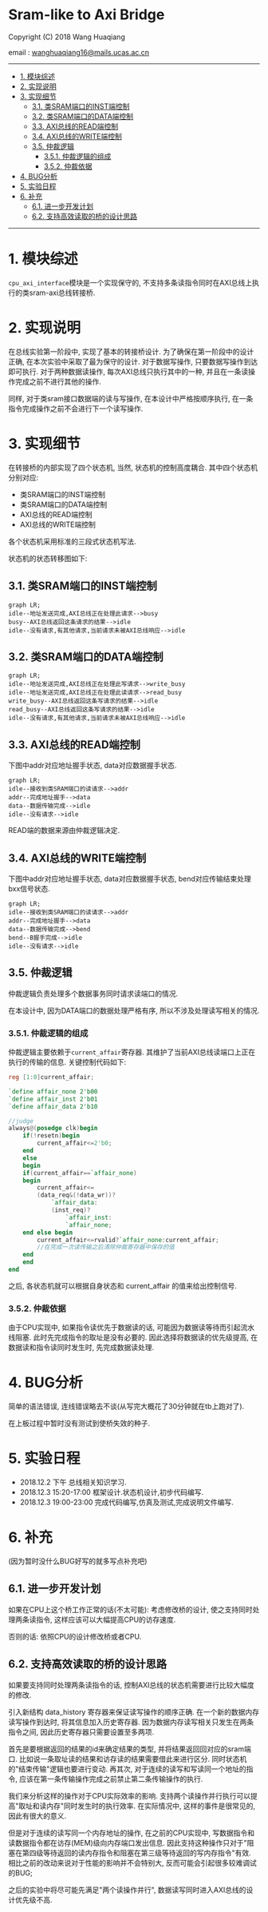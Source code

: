 Sram-like to Axi Bridge
====================

Copyright (C) 2018 Wang Huaqiang 

email : wanghuaqiang16@mails.ucas.ac.cn

***

<!-- TOC -->

- [1. 模块综述](#1-模块综述)
- [2. 实现说明](#2-实现说明)
- [3. 实现细节](#3-实现细节)
    - [3.1. 类SRAM端口的INST端控制](#31-类sram端口的inst端控制)
    - [3.2. 类SRAM端口的DATA端控制](#32-类sram端口的data端控制)
    - [3.3. AXI总线的READ端控制](#33-axi总线的read端控制)
    - [3.4. AXI总线的WRITE端控制](#34-axi总线的write端控制)
    - [3.5. 仲裁逻辑](#35-仲裁逻辑)
        - [3.5.1. 仲裁逻辑的组成](#351-仲裁逻辑的组成)
        - [3.5.2. 仲裁依据](#352-仲裁依据)
- [4. BUG分析](#4-bug分析)
- [5. 实验日程](#5-实验日程)
- [6. 补充](#6-补充)
    - [6.1. 进一步开发计划](#61-进一步开发计划)
    - [6.2. 支持高效读取的桥的设计思路](#62-支持高效读取的桥的设计思路)

<!-- /TOC -->

***

# 1. 模块综述

`cpu_axi_interface`模块是一个实现保守的, 不支持多条读指令同时在AXI总线上执行的类sram-axi总线转接桥.

# 2. 实现说明

在总线实验第一阶段中, 实现了基本的转接桥设计. 为了确保在第一阶段中的设计正确, 在本次实验中采取了最为保守的设计. 对于数据写操作, 只要数据写操作到达即可执行. 对于两种数据读操作, 每次AXI总线只执行其中的一种, 并且在一条读操作完成之前不进行其他的操作.

同样, 对于类sram接口数据端的读与写操作, 在本设计中严格按顺序执行, 在一条指令完成操作之前不会进行下一个读写操作.

# 3. 实现细节

在转接桥的内部实现了四个状态机, 当然, 状态机的控制高度耦合. 其中四个状态机分别对应:

* 类SRAM端口的INST端控制
* 类SRAM端口的DATA端控制
* AXI总线的READ端控制
* AXI总线的WRITE端控制

各个状态机采用标准的三段式状态机写法.

状态机的状态转移图如下:

## 3.1. 类SRAM端口的INST端控制

```mermaid
graph LR;
idle--地址发送完成,AXI总线正在处理此请求-->busy
busy--AXI总线返回这条请求的结果-->idle
idle--没有请求,有其他请求,当前请求未被AXI总线响应-->idle
```
## 3.2. 类SRAM端口的DATA端控制

```mermaid
graph LR;
idle--地址发送完成,AXI总线正在处理此写请求-->write_busy
idle--地址发送完成,AXI总线正在处理此读请求-->read_busy
write_busy--AXI总线返回这条写请求的结果-->idle
read_busy--AXI总线返回这条写请求的结果-->idle
idle--没有请求,有其他请求,当前请求未被AXI总线响应-->idle
```
## 3.3. AXI总线的READ端控制

下图中addr对应地址握手状态, data对应数据握手状态.

```mermaid
graph LR;
idle--接收到类SRAM端口的读请求-->addr
addr--完成地址握手-->data
data--数据传输完成-->idle
idle--没有请求-->idle
```

READ端的数据来源由仲裁逻辑决定.

## 3.4. AXI总线的WRITE端控制

下图中addr对应地址握手状态, data对应数据握手状态, bend对应传输结束处理bxx信号状态.

```mermaid
graph LR;
idle--接收到类SRAM端口的读请求-->addr
addr--完成地址握手-->data
data--数据传输完成-->bend
bend--B握手完成-->idle
idle--没有请求-->idle

```

## 3.5. 仲裁逻辑

仲裁逻辑负责处理多个数据事务同时请求读端口的情况.

在本设计中, 因为DATA端口的数据处理严格有序, 所以不涉及处理读写相关的情况.

### 3.5.1. 仲裁逻辑的组成

仲裁逻辑主要依赖于`current_affair`寄存器. 其维护了当前AXI总线读端口上正在执行的传输的信息. 关键控制代码如下:

```v
reg [1:0]current_affair;

`define affair_none 2'b00
`define affair_inst 2'b01
`define affair_data 2'b10

//judge
always@(posedge clk)begin
    if(!resetn)begin
        current_affair<=2'b0;
    end
    else
    begin
    if(current_affair==`affair_none)
    begin
        current_affair<=
        (data_req&(!data_wr))?
            `affair_data:
            (inst_req)?
                `affair_inst:
                `affair_none;
    end else begin
        current_affair<=rvalid?`affair_none:current_affair;
        //在完成一次读传输之后清除仲裁寄存器中保存的值
    end
    end
end
```

之后, 各状态机就可以根据自身状态和 current_affair 的值来给出控制信号.

### 3.5.2. 仲裁依据

由于CPU实现中, 如果指令读优先于数据读的话, 可能因为数据读等待而引起流水线阻塞. 此时先完成指令的取址是没有必要的. 因此选择将数据读的优先级提高, 在数据读和指令读同时发生时, 先完成数据读处理.

<!-- 附注: 在CPU实现中, 写数据指令和读数据指令都在访存(MEM)级向内存端口发出信息. -->

# 4. BUG分析

简单的语法错误, 连线错误略去不谈(从写完大概花了30分钟就在tb上跑对了).

在上板过程中暂时没有测试到使桥失效的种子. 

# 5. 实验日程

* 2018.12.2 下午 总线相关知识学习.
* 2018.12.3 15:20-17:00 框架设计.状态机设计,初步代码编写.
* 2018.12.3 19:00-23:00 完成代码编写,仿真及测试,完成说明文件编写.

# 6. 补充

(因为暂时没什么BUG好写的就多写点补充吧)

## 6.1. 进一步开发计划

如果在CPU上这个桥工作正常的话(不太可能): 考虑修改桥的设计, 使之支持同时处理两条读指令, 这样应该可以大幅提高CPU的访存速度.

否则的话: 依照CPU的设计修改桥或者CPU.

## 6.2. 支持高效读取的桥的设计思路

如果要支持同时处理两条读指令的话, 控制AXI总线的状态机需要进行比较大幅度的修改. 

引入新结构 data_history 寄存器来保证读写操作的顺序正确. 在一个新的数据内存读写操作到达时, 将其信息加入历史寄存器. 因为数据内存读写相关只发生在两条指令之间, 因此历史寄存器只需要设置至多两项. 
<!-- 
```v
`define hst_none 2'b00;
`define hst_read 2'b01;
`define hst_write 2'b10;
reg [1:0]data_history[2];//init to 0
reg hist_point;//init to 0
always@(posedge clk)begin
    case({data_req,data_wr})
    2'b10://read
    begin
        if(data_history[hist_point]==hst_none)
    end
    2'b11://write
    begin

    end
    default://no transfer
    begin

    end

    endcase
end
``` -->

首先是要根据返回的结果的id来确定结果的类型, 并将结果返回回对应的sram端口. 比如说一条取址读的结果和访存读的结果需要借此来进行区分. 同时状态机的"结束传输"逻辑也要进行变动. 再其次, 对于连续的读写和写读同一个地址的指令, 应该在第一条传输操作完成之前禁止第二条传输操作的执行.

我们来分析这样的操作对于CPU实际效率的影响. 支持两个读操作并行执行可以提高"取址和读内存"同时发生时的执行效率. 在实际情况中, 这样的事件是很常见的, 因此有很大的意义.

但是对于连续的读写同一个内存地址的操作, 在之前的CPU实现中, 写数据指令和读数据指令都在访存(MEM)级向内存端口发出信息. 因此支持这种操作只对于"阻塞在第四级等待返回的读内存指令和阻塞在第三级等待返回的写内存指令"有效. 相比之前的改动来说对于性能的影响并不会特别大, 反而可能会引起很多较难调试的BUG;

之后的实验中将尽可能先满足"两个读操作并行", 数据读写同时进入AXI总线的设计优先级不高.

